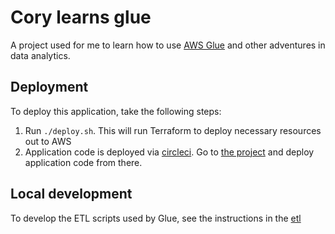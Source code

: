 # Cory learns glue
A project used for me to learn how to use [AWS Glue](https://aws.amazon.com/glue/?whats-new-cards.sort-by=item.additionalFields.postDateTime&whats-new-cards.sort-order=desc) and other adventures in data analytics.

## Deployment
To deploy this application, take the following steps:
1. Run `./deploy.sh`. This will run Terraform to deploy necessary resources out to AWS
1. Application code is deployed via [circleci](https://circleci.com/). Go to [the project](https://app.circleci.com/pipelines/github/cohuebn/cory-learns-glue) and deploy application code from there.

## Local development
To develop the ETL scripts used by Glue, see the instructions in the [etl](etl/README.md)
